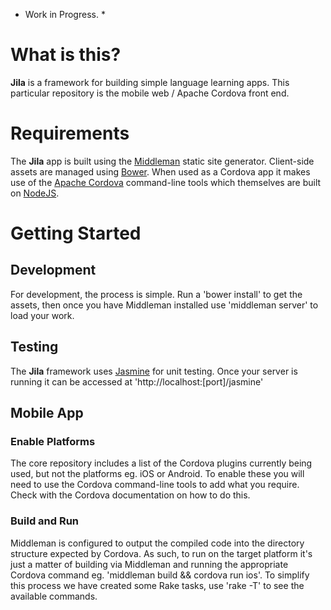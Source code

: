 * Work in Progress. *

# What is this?

**Jila** is a framework for building simple language learning apps. This particular repository is the mobile web / Apache Cordova front end.

# Requirements

The **Jila** app is built using the [Middleman](http://middlemanapp.com) static site generator. Client-side assets are managed using [Bower](http://bower.io/). When used as a Cordova app it makes use of the [Apache Cordova]() command-line tools which themselves are built on [NodeJS]().

# Getting Started
## Development
For development, the process is simple. Run a 'bower install' to get the assets, then once you have Middleman installed use 'middleman server' to load your work.
## Testing
The **Jila** framework uses [Jasmine]() for unit testing. Once your server is running it can be accessed at 'http://localhost:[port]/jasmine'
## Mobile App
### Enable Platforms
The core repository includes a list of the Cordova plugins currently being used, but not the platforms eg. iOS or Android. To enable these you will need to use the Cordova command-line tools to add what you require. Check with the Cordova documentation on how to do this.
### Build and Run
Middleman is configured to output the compiled code into the directory structure expected by Cordova. As such, to run on the target platform it's just a matter of building via Middleman and running the appropriate Cordova command eg. 'middleman build && cordova run ios'. To simplify this process we have created some Rake tasks, use 'rake -T' to see the available commands.